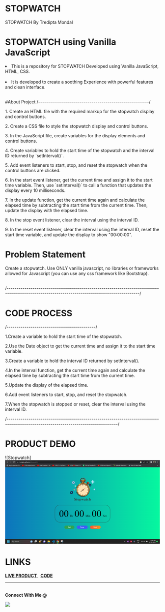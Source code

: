 # STOPWATCH 
STOPWATCH By Tredipta Mondal

# STOPWATCH using Vanilla JavaScript

<li>This is a repository for STOPWATCH Developed using Vanilla JavaScript, HTML, CSS.</li>
<br>
<li> It is developed to create a soothing Experience with powerful features and clean interface.</li>
<br>

#About Project
/--------------------------------------------------------/

<p>1. Create an HTML file with the required markup for the stopwatch display and control buttons.</p>

<p>2. Create a CSS file to style the stopwatch display and control buttons.</p>

<p>3. In the JavaScript file, create variables for the display elements and control buttons.</p>

<p>4. Create variables to hold the start time of the stopwatch and the interval ID returned by `setInterval()`.</p>

<p>5. Add event listeners to start, stop, and reset the stopwatch when the control buttons are clicked.</p>

<p>6. In the start event listener, get the current time and assign it to the start time variable. Then, use `setInterval()` to call a function that updates the display every 10 milliseconds.</p>

<p>7. In the update function, get the current time again and calculate the elapsed time by subtracting the start time from the current time. Then, update the display with the elapsed time.</p>

<p>8. In the stop event listener, clear the interval using the interval ID.</p>

<p>9. In the reset event listener, clear the interval using the interval ID, reset the start time variable, and update the display to show "00:00:00".</p>

# Problem Statement

<p>Create a stopwatch. Use ONLY vanilla javascript, no libraries or frameworks allowed for Javascript (you can use any css framework like Bootstrap).</p>
<br>
/-------------------------------------------------------------------------------------------------------------------------------------------------/

# CODE PROCESS
/---------------------------------------------/
<p>1.Create a variable to hold the start time of the stopwatch.</p>

<p>2.Use the Date object to get the current time and assign it to the start time variable.</p>

<p>3.Create a variable to hold the interval ID returned by setInterval().</p>

<p>4.In the interval function, get the current time again and calculate the elapsed time by subtracting the start time from the current time.</p>

<p>5.Update the display of the elapsed time.</p>

<p>6.Add event listeners to start, stop, and reset the stopwatch.</p>

<p>7.When the stopwatch is stopped or reset, clear the interval using the interval ID.</p>

/--------------------------------------------------------------------------------------------------------------------------------------/




# PRODUCT DEMO

![Stopwatch]<img src="stopwatch-scshot.png">   <br>

# LINKS

<a href = "https://tredipta.github.io/Stopwatch/"> <b>LIVE PRODUCT</b> </a>  &nbsp; <a href = "https://github.com/tredipta/Stopwatch"> <b>CODE</b> </a> <br>

--------------------------------------------------------------------------------------------------------------------------------------------------------
<br>
<strong>Connect With Me @</strong>

<p align="center">

<a href="mailto:trediptam@gmail.com"><img src="https://img.shields.io/badge/-trediptam@gmail.com-D14836?style=flat&logo=Gmail&logoColor=white"/></a>


</p>